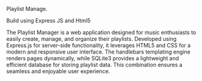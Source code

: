 Playlist Manage.

Build using Express JS and Html5

The Playlist Manager is a web application designed for music enthusiasts to easily create, manage, and organize their playlists. Developed using Express.js for server-side functionality, it leverages HTML5 and CSS for a modern and responsive user interface. The handlebars templating engine renders pages dynamically, while SQLite3 provides a lightweight and efficient database for storing playlist data. This combination ensures a seamless and enjoyable user experience.
